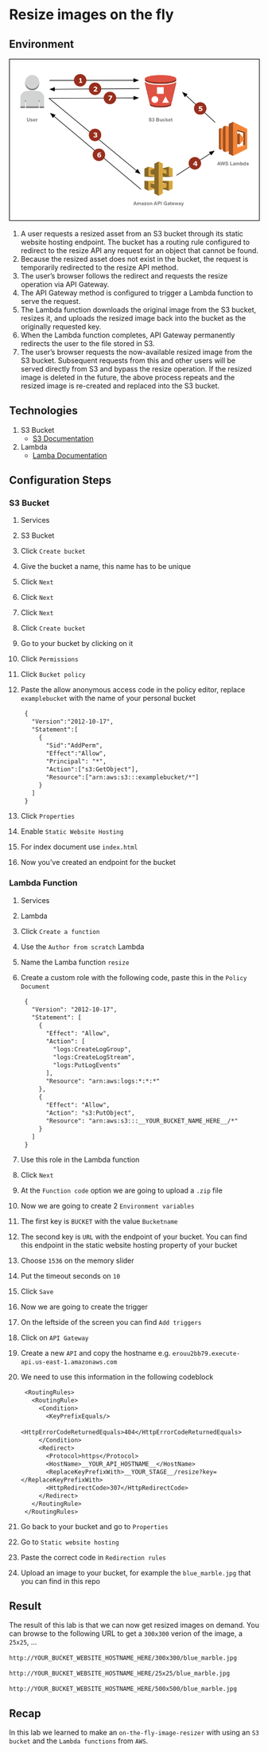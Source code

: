 # Resize images on the fly
## Environment
![alt text](../Images/on-the-fly-image-resizer.png "Drupal high available")

1. A user requests a resized asset from an S3 bucket through its static website hosting endpoint. The bucket has a routing rule configured to redirect to the resize API any request for an object that cannot be found.
1. Because the resized asset does not exist in the bucket, the request is temporarily redirected to the resize API method.
1. The user’s browser follows the redirect and requests the resize operation via API Gateway.
1. The API Gateway method is configured to trigger a Lambda function to serve the request.
1. The Lambda function downloads the original image from the S3 bucket, resizes it, and uploads the resized image back into the bucket as the originally requested key.
1. When the Lambda function completes, API Gateway permanently redirects the user to the file stored in S3.
1. The user’s browser requests the now-available resized image from the S3 bucket. Subsequent requests from this and other users will be served directly from S3 and bypass the resize operation. If the resized image is deleted in the future, the above process repeats and the resized image is re-created and replaced into the S3 bucket.

## Technologies

1. S3 Bucket
    * [S3 Documentation](https://docs.aws.amazon.com/s3/index.html?id=docs_gateway#lang/en_us)
1. Lambda
    * [Lamba Documentation](https://docs.aws.amazon.com/lambda/index.html?id=docs_gateway#lang/en_us)

## Configuration Steps

### S3 Bucket

1. Services
1. S3 Bucket
1. Click `Create bucket`
1. Give the bucket a name, this name has to be unique
1. Click `Next`
1. Click `Next`
1. Click `Next`
1. Click `Create bucket`
1. Go to your bucket by clicking on it
1. Click `Permissions`
1. Click `Bucket policy`
1. Paste the allow anonymous access code in the policy editor, replace `examplebucket` with the name of your personal bucket

        {
          "Version":"2012-10-17",
          "Statement":[
            {
              "Sid":"AddPerm",
              "Effect":"Allow",
              "Principal": "*",
              "Action":["s3:GetObject"],
              "Resource":["arn:aws:s3:::examplebucket/*"]
            }
          ]
        }

1. Click `Properties`
1. Enable `Static Website Hosting`
1. For index document use `index.html`
1. Now you've created an endpoint for the bucket

### Lambda Function

1. Services
1. Lambda
1. Click `Create a function`
1. Use the `Author from scratch` Lambda
1. Name the Lamba function `resize`
1. Create a custom role with the following code, paste this in the `Policy Document`

        {
          "Version": "2012-10-17",
          "Statement": [
            {
              "Effect": "Allow",
              "Action": [
                "logs:CreateLogGroup",
                "logs:CreateLogStream",
                "logs:PutLogEvents"
              ],
              "Resource": "arn:aws:logs:*:*:*"
            },
            {
              "Effect": "Allow",
              "Action": "s3:PutObject",
              "Resource": "arn:aws:s3:::__YOUR_BUCKET_NAME_HERE__/*"    
            }
          ]
        }

1. Use this role in the Lambda function
1. Click `Next`
1. At the `Function code` option we are going to upload a `.zip` file
1. Now we are going to create 2 `Environment variables`
  1. The first key is `BUCKET` with the value `Bucketname`
  1. The second key is `URL` with the endpoint of your bucket. You can find this endpoint in the static website hosting property of your bucket
1. Choose `1536` on the memory slider
1. Put the timeout seconds on `10`
1. Click `Save`
1. Now we are going to create the trigger
1. On the leftside of the screen you can find `Add triggers`
1. Click on `API Gateway`
1. Create a new `API` and copy the hostname e.g. `erouu2bb79.execute-api.us-east-1.amazonaws.com`
1. We need to use this information in the following codeblock

        <RoutingRules>
          <RoutingRule>
            <Condition>
              <KeyPrefixEquals/>
              <HttpErrorCodeReturnedEquals>404</HttpErrorCodeReturnedEquals>
            </Condition>
            <Redirect>
              <Protocol>https</Protocol>
              <HostName>__YOUR_API_HOSTNAME__</HostName>
              <ReplaceKeyPrefixWith>__YOUR_STAGE__/resize?key=</ReplaceKeyPrefixWith>
              <HttpRedirectCode>307</HttpRedirectCode>
            </Redirect>
          </RoutingRule>
        </RoutingRules>

1. Go back to your bucket and go to `Properties`
1. Go to `Static website hosting`
1. Paste the correct code in  `Redirection rules`
1. Upload an image to your bucket, for example the `blue_marble.jpg` that you can find in this repo


## Result

The result of this lab is that we can now get resized images on demand. You can browse to the following URL to get a `300x300` verion of the image, a `25x25`, ...

`http://YOUR_BUCKET_WEBSITE_HOSTNAME_HERE/300x300/blue_marble.jpg`

`http://YOUR_BUCKET_WEBSITE_HOSTNAME_HERE/25x25/blue_marble.jpg`

`http://YOUR_BUCKET_WEBSITE_HOSTNAME_HERE/500x500/blue_marble.jpg`   

## Recap

In this lab we learned to make an `on-the-fly-image-resizer` with using an `S3 bucket` and the `Lambda functions` from `AWS`.
